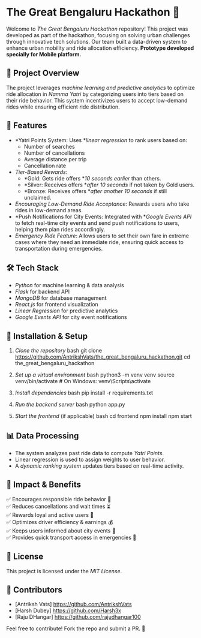 # The Great Bengaluru Hackathon 🚀

Welcome to *The Great Bengaluru Hackathon* repository! This project was developed as part of the hackathon, focusing on solving urban challenges through innovative tech solutions. Our team built a data-driven system to enhance urban mobility and ride allocation efficiency.
**Prototype developed specially for Mobile platform.**
## 🚗 Project Overview
The project leverages *machine learning and predictive analytics* to optimize ride allocation in *Namma Yatri* by categorizing users into tiers based on their ride behavior. This system incentivizes users to accept low-demand rides while ensuring efficient ride distribution.

## 📌 Features
- *Yatri Points System: Uses **linear regression* to rank users based on:
  - Number of searches
  - Number of cancellations
  - Average distance per trip
  - Cancellation rate
- *Tier-Based Rewards*:
  - *Gold: Gets ride offers **10 seconds earlier* than others.
  - *Silver: Receives offers **after 10 seconds* if not taken by Gold users.
  - *Bronze: Receives offers **after another 10 seconds* if still unclaimed.
- *Encouraging Low-Demand Ride Acceptance*: Rewards users who take rides in low-demand areas.
- *Push Notifications for City Events: Integrated with **Google Events API* to fetch real-time city events and send push notifications to users, helping them plan rides accordingly.
- *Emergency Ride Feature*: Allows users to set their own fare in extreme cases where they need an immediate ride, ensuring quick access to transportation during emergencies.

## 🛠️ Tech Stack
- *Python* for machine learning & data analysis
- *Flask* for backend API
- *MongoDB* for database management
- *React.js* for frontend visualization
- *Linear Regression* for predictive analytics
- *Google Events API* for city event notifications

## 🔧 Installation & Setup
1. *Clone the repository*
   bash
   git clone https://github.com/AntrikshVats/the_great_bengaluru_hackathon.git
   cd the_great_bengaluru_hackathon
   
2. *Set up a virtual environment*
   bash
   python3 -m venv venv
   source venv/bin/activate  # On Windows: venv\Scripts\activate
   
3. *Install dependencies*
   bash
   pip install -r requirements.txt
   
4. *Run the backend server*
   bash
   python app.py
   
5. *Start the frontend* (if applicable)
   bash
   cd frontend
   npm install
   npm start
   

## 📊 Data Processing
- The system analyzes past ride data to compute *Yatri Points*.
- Linear regression is used to assign weights to user behavior.
- A *dynamic ranking system* updates tiers based on real-time activity.

## 🎯 Impact & Benefits
✅ Encourages responsible ride behavior 🚖  
✅ Reduces cancellations and wait times ⏳  
✅ Rewards loyal and active users 🎉  
✅ Optimizes driver efficiency & earnings 💰  
✅ Keeps users informed about city events 📅  
✅ Provides quick transport access in emergencies 🚨  

## 📜 License
This project is licensed under the *MIT License*.

## 🤝 Contributors
- [Antriksh Vats] https://github.com/AntrikshVats
- [Harsh Dubey] https://github.com/Harsh3x
- [Raju DHangar] https://github.com/rajudhangar100

Feel free to contribute! Fork the repo and submit a PR. 🚀
